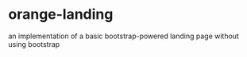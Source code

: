 # orange-landing
an implementation of a basic bootstrap-powered landing page without using bootstrap
